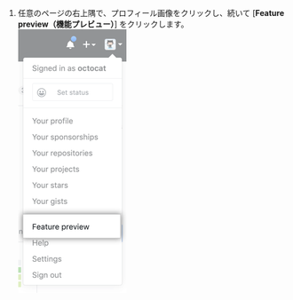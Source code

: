 1. 任意のページの右上隅で、プロフィール画像をクリックし、続いて [**Feature preview（機能プレビュー）**] をクリックします。 ![[Feature preview] ボタン](/assets/images/help/settings/feature-preview-button.png)
